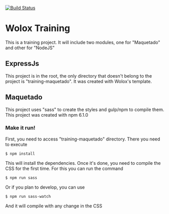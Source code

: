 [![Build Status](https://travis-ci.org/wolox-training/sm-express-js.svg?branch=master)](https://travis-ci.org/wolox-training/sm-express-js)

# Wolox Training

This is a training project. It will include two modules, one for "Maquetado" and other for "NodeJS"

## ExpressJs

This project is in the root, the only directory that doesn't belong to the project is "training-maquetado".
It was created with Wolox's template.

## Maquetado

This project uses "sass" to create the styles and gulp/npm to compile them.
This project was created with npm 6.1.0

### Make it run!

First, you need to access "training-maquetado" directory. There you need to execute

```
$ npm install
```

This will install the dependencies. Once it's done, you need to compile the CSS for the first time. For this you can run the command

```
$ npm run sass
``` 

Or if you plan to develop, you can use

```
$ npm run sass-watch
``` 

And it will compile with any change in the CSS


